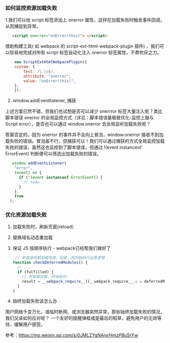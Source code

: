 ### 如何监控资源加载失败

1.我们可以给 script 标签添加上 onerror 属性，这样在加载失败时触发事件回调，从而捕捉到异常。

 ```html
    <script onerror="onError(this)"> </script>
 ```

借助构建工具( 如 webpack 的 script-ext-html-webpack-plugin 插件) ，我们可以轻易地完成对所有 script 标签自动化注入 onerror 标签属性，不费吹灰之力。

```js
    new ScriptExtHtmlWebpackPlugin({
    custom: {
        test: /\.js$/,
        attribute: "onerror",
        value: "onError(this)",
    },
    });
 ```

  2. window.addEventlistener, 捕获

上述方案已然不错，但我们也试想是否可以减少 onerrror 标签大量注入呢？类比脚本错误 onerror 的全局监控方式（详见：脚本错误量极致优化-监控上报与 Script error），是否也可以通过 window.onerror 去全局监听加载失败呢？

答案否定的，因为 onerror 的事件并不会向上冒泡，window.onerror 接收不到加载失败的错误。冒泡虽不行，但捕获可以！我们可以通过捕获的方式全局监控加载失败的错误，虽然这也监控到了脚本错误，但通过 !(event instanceof ErrorEvent) 判断便可以筛选出加载失败的错误。



 ```js
    window.addEventListener(
     "error",
     (event) => {
       if (!(event instanceof ErrorEvent)) {
         // todo
       }
     },
     true
   );
```

### 优化资源加载失败

1. 加载失败时，刷新页面(reload）

2. 替换域名动态重加载

3. 保证 JS 按顺序执行 - webpack已经帮我们做好了

   ```js
    // 检查是否都加载完成，如是，则开始执行业务逻辑
   function checkDeferredModules() {
     // ...
     if (fulfilled) {
       // 所有都加载，开始执行
       result = __webpack_require__((__webpack_require__.s = deferredModule[0]));
     }
   }
   ```

4. 始终加载失败该怎么办

用户网络千变万化，或临时断网、或浏览器突然异常，那些始终加载失败的情况，我们又该如何应对呢？ 一个友好的提醒弹框或是最后的稻草，避免用户的无效等待，缓解用户感受。

参考：https://mp.weixin.qq.com/s/0JMLZYgNAiyrHmzPBu5rYw

